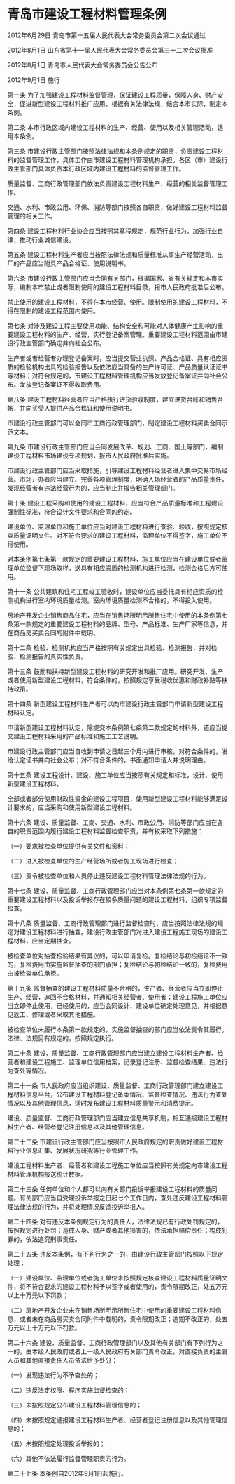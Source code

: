 # 青岛市建设工程材料管理条例

2012年6月29日 青岛市第十五届人民代表大会常务委员会第二次会议通过

2012年8月1日 山东省第十一届人民代表大会常务委员会第三十二次会议批准

2012年8月1日 青岛市人民代表大会常务委员会公告公布

2012年9月1日 施行



第一条 为了加强建设工程材料监督管理，保证建设工程质量，保障人身、财产安全，促进新型建设工程材料推广应用，根据有关法律法规，结合本市实际，制定本条例。

第二条 本市行政区域内建设工程材料的生产、经营、使用以及相关管理活动，适用本条例。

第三条 市建设行政主管部门按照法律法规和本条例规定的职责，负责建设工程材料的监督管理工作，具体工作由市建设工程材料管理机构承担。各区（市）建设行政主管部门具体负责本行政区域内建设工程材料的监督管理工作。

质量监督、工商行政管理部门依法负责建设工程材料生产、经营的相关监督管理工作。

交通、水利、市政公用、环保、消防等部门按照各自职责，做好建设工程材料监督管理的相关工作。

第四条 建设工程材料行业协会应当按照其章程规定，规范行业行为，加强行业自律，推动行业诚信建设。

第五条 建设工程材料生产者应当按照法律法规和质量标准从事生产经营活动，出厂的产品应当附具产品合格证、使用说明书。

第六条 市建设行政主管部门应当会同有关部门，根据国家、省有关规定和本市实际，编制本市禁止或者限制使用的建设工程材料目录，报市人民政府批准后公布。

禁止使用的建设工程材料，不得在本市经营、使用。限制使用的建设工程材料，不得在限制的建设工程范围内使用。

第七条 对涉及建设工程主要使用功能、结构安全和可能对人体健康产生影响的重要建设工程材料的生产、经营，实行登记备案管理。重要建设工程材料范围由市建设行政主管部门确定并向社会公布。

生产者或者经营者办理登记备案时，应当提交营业执照、产品合格证、具有相应资质的检验机构出具的检验报告以及依法应当具备的生产许可证、产品质量认证证书等材料；对符合规定的，市建设工程材料管理机构应当发放登记备案证并向社会公布。发放登记备案证不得收取费用。

第八条 建设工程材料经营者应当严格执行进货验收制度，建立进货台帐和销售台帐，并向买受人提供产品合格证和使用说明书。

市建设行政主管部门可以会同市工商行政管理部门，制定建设工程材料买卖合同示范文本。

第九条 市建设行政主管部门应当会同发展改革、规划、工商、国土等部门，编制建设工程材料市场建设专项规划，报市人民政府批准后实施。

市建设行政主管部门应当采取措施，引导建设工程材料经营者进入集中交易市场经营。市场开办者应当建立、完善各项管理制度，明确入场经营者的产品质量责任，发现经营者有违法经营行为的，应当制止并报告相关管理部门。

第十条 建设工程采购和使用的建设工程材料，应当符合产品质量标准和工程建设强制性标准，符合设计文件要求和合同的约定。

建设单位、监理单位和施工单位应当对建设工程材料进行查验、验收，按照规定核查质量证明文件。对不符合要求的建设工程材料，监理单位不得签字，施工单位不得使用。

对本条例第七条第一款规定的重要建设工程材料，施工单位应当在建设单位或者监理单位监督下现场取样，送具有相应资质的检测机构进行检测，检测合格后方可使用。

第十一条 公共建筑和住宅工程竣工验收时，建设单位应当委托具有相应资质的检测机构进行室内环境质量检测。室内环境质量检测不合格的，不得投入使用。

房地产开发企业销售商品住宅，应当在销售场所明示所售住宅中使用的本条例第七条第一款规定的重要建设工程材料的品牌、型号、产品标准、生产厂家等信息，并在商品房买卖合同的附件中载明。

第十二条 检验、检测机构应当严格按照有关规定出具检验、检测报告，并对检验、检测报告的真实性负责。

第十三条 鼓励和扶持新型建设工程材料的研究开发和推广应用。研究开发、生产或者使用新型建设工程材料，符合条件的，按照规定享受税收优惠和财政补贴等扶持政策。

第十四条 新型建设工程材料生产者可以向市建设行政主管部门申请新型建设工程材料认定。

申请新型建设工程材料认定，除提交本条例第七条第二款规定的材料外，还应当提交建设工程材料采用的产品标准和施工工艺说明。

市建设行政主管部门应当自收到申请之日起三个月内进行审核，对符合条件的，发给认定证书并向社会公布；对不符合条件的，书面通知申请人并说明理由。

第十五条 建设工程设计、建设、施工单位应当按照有关规定和标准，设计、使用新型建设工程材料。

全部或者部分使用财政性资金的建设工程项目，使用新型建设工程材料能够满足设计要求的，应当采购和使用新型建设工程材料。

第十六条 建设、质量监督、工商、交通、水利、市政公用、消防等部门应当在各自的职责范围内履行建设工程材料监督检查职责，并有权采取下列措施：

（一）要求被检查单位提供有关文件和资料；

（二）进入被检查单位的生产经营场所或者施工现场进行检查；

（三）责令被检查单位和人员停止违反建设工程材料管理法律法规的行为。

第十七条 建设、质量监督、工商行政管理部门应当对本条例第七条第一款规定的重要建设工程材料以及投诉举报存在较多质量问题的建设工程材料，组织专项监督检查。

第十八条 质量监督、工商行政管理部门进行监督检查时，应当按照法律法规的规定对建设工程材料进行抽查。建设行政主管部门对进入建设工程施工现场的建设工程材料，应当定期抽查。

被检查单位对抽查检验结果有异议的，可以申请复检。复检结论与初检结论不一致的，复检费用由实施监督抽查的部门承担；复检结论与初检结论一致的，复检费用由被检查单位承担。

第十九条 监督抽查的建设工程材料质量不合格的，生产者、经营者应当立即停止生产、经营，追回不合格材料，并通知相关经营者、使用者；建设工程施工单位应当立即停止使用，已经使用的，应当会同设计、建设单位确定处理意见，并根据意见返工、修理或者采取其他措施。

被检查单位未履行本条第一款规定的，实施监督抽查的部门应当依法责令其履行。法律、法规另有规定的，按照规定执行。

第二十条 建设、质量监督、工商行政管理部门应当建立建设工程材料生产者、经营者和建设工程施工、监理单位信用档案，记录登记注册、监督检查结果、违法行为查处等情况。

第二十一条 市人民政府应当组织建设、质量监督、工商行政管理部门建立建设工程材料信息平台，公布建设工程材料登记备案情况、监督检查情况、违法行为查处情况以及其他管理信息，适时发布建设工程材料质量警示和消费提示。

建设、质量监督、工商行政管理部门应当建立信息共享机制，相互通报建设工程材料生产者、经营者登记注册信息以及其他管理信息。

第二十二条 市建设行政主管部门应当按照市人民政府规定的职责做好建设工程材料行业信息汇集、发展状况研究等行业管理工作。

建设工程材料生产者、经营者和建设工程施工单位应当按照有关规定向市建设工程材料管理机构报送统计数据。

第二十三条 任何单位和个人都可以向有关部门投诉举报建设工程材料的质量问题。有关部门应当自受理投诉举报之日起七个工作日内，查处违反建设工程材料管理法律法规的行为，并将处理情况反馈投诉举报人。

第二十四条 对有违反本条例规定行为的责任人，法律法规已有行政处罚规定的，按照规定进行处罚；造成人身、财产或者其他损害的，依法承担赔偿责任；构成犯罪的，依法追究刑事责任。

第二十五条 违反本条例，有下列行为之一的，由建设行政主管部门按照以下规定处理：

（一）建设单位、监理单位或者施工单位未按照规定核查建设工程材料质量证明文件，将不符合要求的建设工程材料予以签字或者使用的，责令限期改正，处五万元以上十万元以下罚款；

（二）房地产开发企业未在销售场所明示所售住宅中使用的重要建设工程材料信息，或者未在商品房买卖合同附件中载明的，责令限期改正；逾期不改正的，处五万元以上十万元以下罚款。

第二十六条 建设、质量监督、工商行政管理部门以及其他有关部门有下列行为之一的，由本级人民政府或者上一级人民政府有关部门责令改正，对直接负责的主管人员和其他直接责任人员依法给予处分：

（一）发现违法行为不予查处的；

（二）违反法定权限、程序实施监督检查的；

（三）未按照规定公布建设工程材料管理信息的；

（四）未按照规定通报建设工程材料生产者、经营者登记注册信息以及其他管理信息的；

（五）未按照规定处理投诉举报的；

（六）其他不依法履行监督管理职责的行为。

第二十七条 本条例自2012年9月1日起施行。
